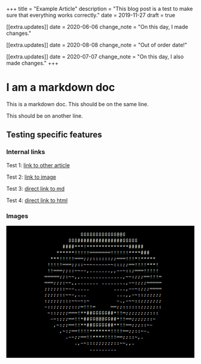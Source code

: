 +++
title = "Example Article"
description = "This blog post is a test to make sure that everything works correctly."
date = 2019-11-27
draft = true

[[extra.updates]]
date = 2020-06-06
change_note = "On this day, I made changes."

[[extra.updates]]
date = 2020-08-08
change_note = "Out of order date!"

[[extra.updates]]
date = 2020-07-07
change_note = "On this day, I also made changes."
+++

# I am a markdown doc
This is a markdown doc.
This should be on the same line.

This should be on another line.

## Testing specific features

### Internal links
Test 1: [link to other article](/blog/test2)

Test 2: [link to image](spinning_doghnut.gif)

Test 3: [direct link to md](../test2/index.md)

Test 4: [direct link to html](../test2/index.html)

### Images
![image alt text](spinning_doghnut.gif)
